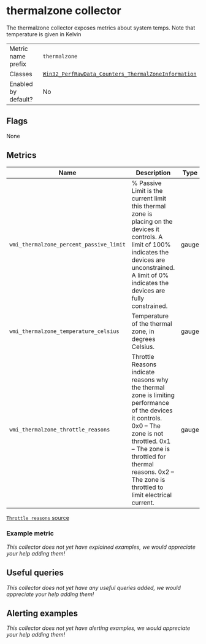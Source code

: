 # thermalzone collector

The thermalzone collector exposes metrics about system temps. Note that temperature is given in Kelvin

|||
-|-
Metric name prefix  | `thermalzone`
Classes             | [`Win32_PerfRawData_Counters_ThermalZoneInformation`](https://wutils.com/wmi/root/cimv2/win32_perfrawdata_counters_thermalzoneinformation/#temperature_properties)
Enabled by default? | No

## Flags

None

## Metrics

Name | Description | Type | Labels
-----|-------------|------|-------
`wmi_thermalzone_percent_passive_limit` | % Passive Limit is the current limit this thermal zone is placing on the devices it controls. A limit of 100% indicates the devices are unconstrained. A limit of 0% indicates the devices are fully constrained. | gauge | None
`wmi_thermalzone_temperature_celsius ` | Temperature of the thermal zone, in degrees Celsius. | gauge | None
`wmi_thermalzone_throttle_reasons ` | Throttle Reasons indicate reasons why the thermal zone is limiting performance of the devices it controls. 0x0 – The zone is not throttled. 0x1 – The zone is throttled for thermal reasons. 0x2 – The zone is throttled to limit electrical current. | gauge | None

[`Throttle reasons` source](https://docs.microsoft.com/en-us/windows-hardware/design/device-experiences/examples--requirements-and-diagnostics)

### Example metric
_This collector does not yet have explained examples, we would appreciate your help adding them!_

## Useful queries
_This collector does not yet have any useful queries added, we would appreciate your help adding them!_

## Alerting examples
_This collector does not yet have alerting examples, we would appreciate your help adding them!_

